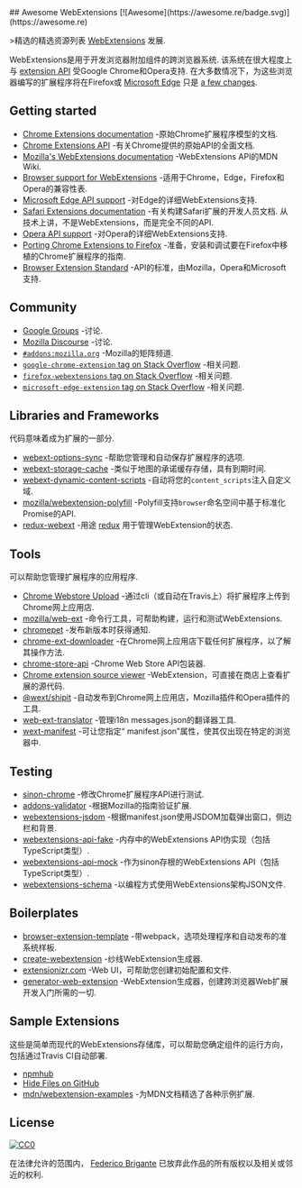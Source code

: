 <div class="github-widget" data-repo="fregante/Awesome-WebExtensions"></div>
<script async src="https://pagead2.googlesyndication.com/pagead/js/adsbygoogle.js"></script><ins class="adsbygoogle" style="display:block" data-ad-client="ca-pub-6890694312814945" data-ad-slot="5473692530" data-ad-format="auto"  data-full-width-responsive="true"></ins><script>(adsbygoogle = window.adsbygoogle || []).push({});</script>
## Awesome WebExtensions [![Awesome](https://awesome.re/badge.svg)](https://awesome.re)

&gt;精选的精选资源列表 [WebExtensions](https://developer.mozilla.org/en-US/Add-ons/WebExtensions) 发展.

 WebExtensions是用于开发浏览器附加组件的跨浏览器系统.  该系统在很大程度上与 [extension API](https://developer.chrome.com/extensions)  受Google Chrome和Opera支持.  在大多数情况下，为这些浏览器编写的扩展程序将在Firefox或 [Microsoft Edge](https://developer.microsoft.com/en-us/microsoft-edge/platform/documentation/extensions/) 只是 [a few changes](https://developer.mozilla.org/en-US/Add-ons/WebExtensions/Porting_a_Google_Chrome_extension).



## Getting started

- [Chrome Extensions documentation](https://developer.chrome.com/extensions) -原始Chrome扩展程序模型的文档.
- [Chrome Extensions API](https://developer.chrome.com/extensions/api_index) -有关Chrome提供的原始API的全面文档.
- [Mozilla's WebExtensions documentation](https://developer.mozilla.org/en-US/Add-ons/WebExtensions) -WebExtensions API的MDN Wiki.
- [Browser support for WebExtensions](https://developer.mozilla.org/en-US/Add-ons/WebExtensions/Browser_support_for_JavaScript_APIs) -适用于Chrome，Edge，Firefox和Opera的兼容性表.
- [Microsoft Edge API support](https://docs.microsoft.com/en-us/microsoft-edge/extensions/api-support/extension-api-roadmap) -对Edge的详细WebExtensions支持.
- [Safari Extensions documentation](https://developer.apple.com/safari/extensions/)  -有关构建Safari扩展的开发人员文档.  从技术上讲，不是WebExtensions，而是完全不同的API.
- [Opera API support](https://dev.opera.com/extensions/apis/) -对Opera的详细WebExtensions支持.
- [Porting Chrome Extensions to Firefox](https://hacks.mozilla.org/2015/10/porting-chrome-extensions-to-firefox-with-webextensions/) -准备，安装和调试要在Firefox中移植的Chrome扩展程序的指南.
- [Browser Extension Standard](https://browserext.github.io/browserext/) -API的标准，由Mozilla，Opera和Microsoft支持.

## Community

- [Google Groups](https://groups.google.com/a/chromium.org/forum/#!forum/chromium-extensions) -讨论.
- [Mozilla Discourse](https://discourse.mozilla.org/c/add-ons) -讨论.
- [`#addons:mozilla.org`](https://matrix.to/#/#addons:mozilla.org) -Mozilla的矩阵频道.
- [`google-chrome-extension` tag on Stack Overflow](https://stackoverflow.com/questions/tagged/google-chrome-extension) -相关问题.
- [`firefox-webextensions` tag on Stack Overflow](https://stackoverflow.com/questions/tagged/firefox-webextensions) -相关问题.
- [`microsoft-edge-extension` tag on Stack Overflow](https://stackoverflow.com/questions/tagged/microsoft-edge-extension) -相关问题.

## Libraries and Frameworks

代码意味着成为扩展的一部分.

- [webext-options-sync](https://github.com/fregante/webext-options-sync) -帮助您管理和自动保存扩展程序的选项.
- [webext-storage-cache](https://github.com/fregante/webext-storage-cache) -类似于地图的承诺缓存存储，具有到期时间.
- [webext-dynamic-content-scripts](https://github.com/fregante/webext-dynamic-content-scripts) -自动将您的`content_scripts`注入自定义域.
- [mozilla/webextension-polyfill](https://github.com/mozilla/webextension-polyfill) -Polyfill支持`browser`命名空间中基于标准化Promise的API.
- [redux-webext](https://github.com/ivantsov/redux-webext) -用途 [redux](https://github.com/reactjs/redux) 用于管理WebExtension的状态.

## Tools

可以帮助您管理扩展程序的应用程序.

- [Chrome Webstore Upload](https://github.com/DrewML/chrome-webstore-upload-cli) -通过cli（或自动在Travis上）将扩展程序上传到Chrome网上应用店.
- [mozilla/web-ext](https://github.com/mozilla/web-ext) -命令行工具，可帮助构建，运行和测试WebExtensions.
- [chromepet](https://github.com/ZenHubIO/chromepet) -发布新版本时获得通知.
- [chrome-ext-downloader](https://github.com/jiripospisil/chrome-ext-downloader) -在Chrome网上应用店下载任何扩展程序，以了解其操作方法.
- [chrome-store-api](https://github.com/acvetkov/chrome-store-api) -Chrome Web Store API包装器.
- [Chrome extension source viewer](https://github.com/Rob--W/crxviewer) -WebExtension，可直接在商店上查看扩展的源代码.
- [@wext/shipit](https://github.com/LinusU/wext-shipit) -自动发布到Chrome网上应用店，Mozilla插件和Opera插件的工具.
- [web-ext-translator](https://github.com/Lusito/web-ext-translator) -管理i18n messages.json的翻译器工具.
- [wext-manifest](https://github.com/abhijithvijayan/wext-manifest) -可让您指定“ manifest.json”属性，使其仅出现在特定的浏览器中.

## Testing

- [sinon-chrome](https://github.com/acvetkov/sinon-chrome) -修改Chrome扩展程序API进行测试.
- [addons-validator](https://github.com/mozilla/addons-validator) -根据Mozilla的指南验证扩展.
- [webextensions-jsdom](https://github.com/stoically/webextensions-jsdom) -根据manifest.json使用JSDOM加载弹出窗口，侧边栏和背景.
- [webextensions-api-fake](https://github.com/stoically/webextensions-api-fake) -内存中的WebExtensions API伪实现（包括TypeScript类型）.
- [webextensions-api-mock](https://github.com/stoically/webextensions-api-mock) -作为sinon存根的WebExtensions API（包括TypeScript类型）.
- [webextensions-schema](https://github.com/stoically/webextensions-schema) -以编程方式使用WebExtensions架构JSON文件.

## Boilerplates

- [browser-extension-template](https://github.com/notlmn/browser-extension-template) -带webpack，选项处理程序和自动发布的准系统样板.
- [create-webextension](https://github.com/rpl/create-webextension) -纱线WebExtension生成器.
- [extensionizr.com](https://extensionizr.com) -Web UI，可帮助您创建初始配置和文件.
- [generator-web-extension](https://github.com/HaNdTriX/generator-web-extension) -WebExtension生成器，创建跨浏览器Web扩展开发入门所需的一切.

## Sample Extensions

这些是简单而现代的WebExtensions存储库，可以帮助您确定组件的运行方向，包括通过Travis CI自动部署.

- [npmhub](https://github.com/npmhub/npmhub)
- [Hide Files on GitHub](https://github.com/sindresorhus/hide-files-on-github)
- [mdn/webextension-examples](https://github.com/mdn/webextensions-examples) -为MDN文档精选了各种示例扩展.

## License

[![CC0](https://mirrors.creativecommons.org/presskit/buttons/88x31/svg/cc-zero.svg)](https://creativecommons.org/publicdomain/zero/1.0/)

在法律允许的范围内， [Federico Brigante](https://bfred.it) 已放弃此作品的所有版权以及相关或邻近的权利.
